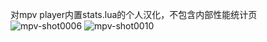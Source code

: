 对mpv player内置stats.lua的个人汉化，不包含内部性能统计页
![mpv-shot0006](https://user-images.githubusercontent.com/84557113/199211608-c290ad32-2794-4c1c-8d05-fe0c883632c7.jpg)
![mpv-shot0010](https://user-images.githubusercontent.com/84557113/199211622-9629e4d2-1bcb-4d71-8373-908c60318b39.jpg)
